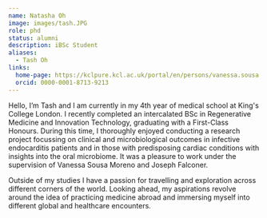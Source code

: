 ```yaml
---
name: Natasha Oh
image: images/tash.JPG
role: phd
status: alumni
description: iBSc Student
aliases:
  - Tash Oh
links:
  home-page: https://kclpure.kcl.ac.uk/portal/en/persons/vanessa.sousa
  orcid: 0000-0001-8713-9213
---
```


Hello, I’m Tash and I am currently in my 4th year of medical school at King's College London. I recently completed an intercalated BSc in Regenerative Medicine and Innovation Technology, graduating with a First-Class Honours. During this time, I thoroughly enjoyed conducting a research project focussing on clinical and microbiological outcomes in infective endocarditis patients and in those with predisposing cardiac conditions with insights into the oral microbiome. It was a pleasure to work under the supervision of Vanessa Sousa Moreno and Joseph Falconer.
 
Outside of my studies I have a passion for travelling and exploration across different corners of the world. Looking ahead, my aspirations revolve around the idea of practicing medicine abroad and immersing myself into different global and healthcare encounters.
